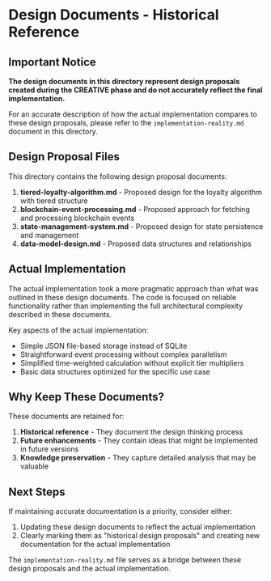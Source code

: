 # Design Documents - Historical Reference

## Important Notice

**The design documents in this directory represent design proposals created during the CREATIVE phase and do not accurately reflect the final implementation.**

For an accurate description of how the actual implementation compares to these design proposals, please refer to the `implementation-reality.md` document in this directory.

## Design Proposal Files

This directory contains the following design proposal documents:

1. **tiered-loyalty-algorithm.md** - Proposed design for the loyalty algorithm with tiered structure
2. **blockchain-event-processing.md** - Proposed approach for fetching and processing blockchain events
3. **state-management-system.md** - Proposed design for state persistence and management
4. **data-model-design.md** - Proposed data structures and relationships

## Actual Implementation

The actual implementation took a more pragmatic approach than what was outlined in these design documents. The code is focused on reliable functionality rather than implementing the full architectural complexity described in these documents.

Key aspects of the actual implementation:

- Simple JSON file-based storage instead of SQLite
- Straightforward event processing without complex parallelism
- Simplified time-weighted calculation without explicit tier multipliers
- Basic data structures optimized for the specific use case

## Why Keep These Documents?

These documents are retained for:

1. **Historical reference** - They document the design thinking process
2. **Future enhancements** - They contain ideas that might be implemented in future versions
3. **Knowledge preservation** - They capture detailed analysis that may be valuable

## Next Steps

If maintaining accurate documentation is a priority, consider either:

1. Updating these design documents to reflect the actual implementation
2. Clearly marking them as "historical design proposals" and creating new documentation for the actual implementation

The `implementation-reality.md` file serves as a bridge between these design proposals and the actual implementation. 